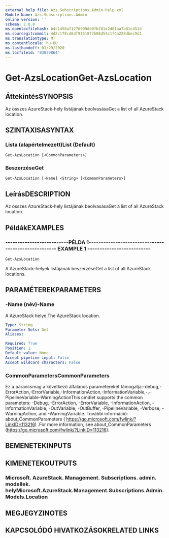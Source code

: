```yaml
---
external help file: Azs.Subscriptions.Admin-help.xml
Module Name: Azs.Subscriptions.Admin
online version: ''
schema: 2.0.0
ms.openlocfilehash: b4c1458af1776909db0fbf81e2d81aa7a81c451d
ms.sourcegitcommit: 4d2c178cd6df9151877b08d54c1f4a228dbec9d1
ms.translationtype: MT
ms.contentlocale: hu-HU
ms.lasthandoff: 01/29/2020
ms.locfileid: "93839864"
---
```

# <span data-ttu-id="bfc36-101">Get-AzsLocation</span><span class="sxs-lookup"><span data-stu-id="bfc36-101">Get-AzsLocation</span></span>

## <span data-ttu-id="bfc36-102">Áttekintés</span><span class="sxs-lookup"><span data-stu-id="bfc36-102">SYNOPSIS</span></span>
<span data-ttu-id="bfc36-103">Az összes AzureStack-hely listájának beolvasása</span><span class="sxs-lookup"><span data-stu-id="bfc36-103">Get a list of all AzureStack location.</span></span>

## <span data-ttu-id="bfc36-104">SZINTAXISA</span><span class="sxs-lookup"><span data-stu-id="bfc36-104">SYNTAX</span></span>

### <span data-ttu-id="bfc36-105">Lista (alapértelmezett)</span><span class="sxs-lookup"><span data-stu-id="bfc36-105">List (Default)</span></span>
```
Get-AzsLocation [<CommonParameters>]
```

### <span data-ttu-id="bfc36-106">Beszerzése</span><span class="sxs-lookup"><span data-stu-id="bfc36-106">Get</span></span>
```
Get-AzsLocation [-Name] <String> [<CommonParameters>]
```

## <span data-ttu-id="bfc36-107">Leírás</span><span class="sxs-lookup"><span data-stu-id="bfc36-107">DESCRIPTION</span></span>
<span data-ttu-id="bfc36-108">Az összes AzureStack-hely listájának beolvasása</span><span class="sxs-lookup"><span data-stu-id="bfc36-108">Get a list of all AzureStack location.</span></span>

## <span data-ttu-id="bfc36-109">Példák</span><span class="sxs-lookup"><span data-stu-id="bfc36-109">EXAMPLES</span></span>

### <span data-ttu-id="bfc36-110">--------------------------PÉLDA 1--------------------------</span><span class="sxs-lookup"><span data-stu-id="bfc36-110">-------------------------- EXAMPLE 1 --------------------------</span></span>
```
Get-AzsLocation
```

<span data-ttu-id="bfc36-111">A AzureStack-helyek listájának beszerzése</span><span class="sxs-lookup"><span data-stu-id="bfc36-111">Get a list of all AzureStack locations.</span></span>

## <span data-ttu-id="bfc36-112">PARAMÉTEREK</span><span class="sxs-lookup"><span data-stu-id="bfc36-112">PARAMETERS</span></span>

### <span data-ttu-id="bfc36-113">-Name (név)</span><span class="sxs-lookup"><span data-stu-id="bfc36-113">-Name</span></span>
<span data-ttu-id="bfc36-114">A AzureStack helye.</span><span class="sxs-lookup"><span data-stu-id="bfc36-114">The AzureStack location.</span></span>

```yaml
Type: String
Parameter Sets: Get
Aliases: 

Required: True
Position: 1
Default value: None
Accept pipeline input: False
Accept wildcard characters: False
```

### <span data-ttu-id="bfc36-115">CommonParameters</span><span class="sxs-lookup"><span data-stu-id="bfc36-115">CommonParameters</span></span>
<span data-ttu-id="bfc36-116">Ez a parancsmag a következő általános paramétereket támogatja:-debug,-ErrorAction,-ErrorVariable,-InformationAction,-InformationVariable,-,-PipelineVariable-WarningAction</span><span class="sxs-lookup"><span data-stu-id="bfc36-116">This cmdlet supports the common parameters: -Debug, -ErrorAction, -ErrorVariable, -InformationAction, -InformationVariable, -OutVariable, -OutBuffer, -PipelineVariable, -Verbose, -WarningAction, and -WarningVariable.</span></span> <span data-ttu-id="bfc36-117">További információ: about_CommonParameters ( https://go.microsoft.com/fwlink/?LinkID=113216) .</span><span class="sxs-lookup"><span data-stu-id="bfc36-117">For more information, see about_CommonParameters (https://go.microsoft.com/fwlink/?LinkID=113216).</span></span>

## <span data-ttu-id="bfc36-118">BEMENETEK</span><span class="sxs-lookup"><span data-stu-id="bfc36-118">INPUTS</span></span>

## <span data-ttu-id="bfc36-119">KIMENETEK</span><span class="sxs-lookup"><span data-stu-id="bfc36-119">OUTPUTS</span></span>

### <span data-ttu-id="bfc36-120">Microsoft. AzureStack. Management. Subscriptions. admin. modellek. hely</span><span class="sxs-lookup"><span data-stu-id="bfc36-120">Microsoft.AzureStack.Management.Subscriptions.Admin.Models.Location</span></span>

## <span data-ttu-id="bfc36-121">MEGJEGYZI</span><span class="sxs-lookup"><span data-stu-id="bfc36-121">NOTES</span></span>

## <span data-ttu-id="bfc36-122">KAPCSOLÓDÓ HIVATKOZÁSOK</span><span class="sxs-lookup"><span data-stu-id="bfc36-122">RELATED LINKS</span></span>

